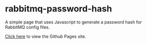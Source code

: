 # rabbitmq-password-hash
A simple page that uses Javascript to generate a password hash for RabbitMQ config files.

[Click here](https://red-coracle.github.io/rabbitmq-password-hash/) to view the Github Pages site.

